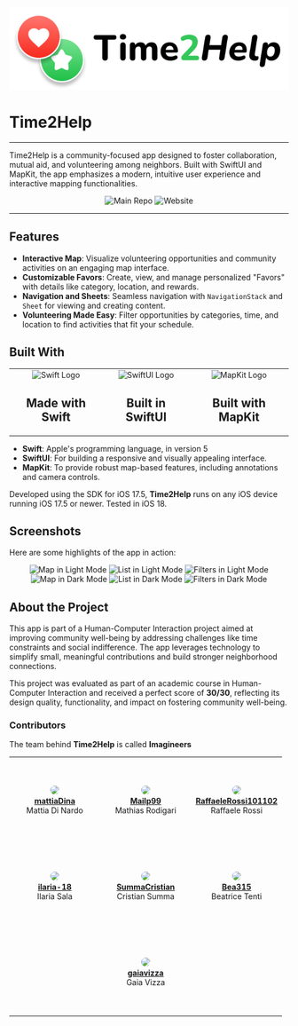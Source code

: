<div align="center">
  <img src="https://github.com/SummaCristian/Progetto_HCI/blob/main/docs/imgs/logo_bg.png" alt="Logo">
</div>

# Time2Help

---

Time2Help is a community-focused app designed to foster collaboration, mutual aid, and volunteering among neighbors. Built with SwiftUI and MapKit, the app emphasizes a modern, intuitive user experience and interactive mapping functionalities.

<div align="center">
  <a href="https://github.com/SummaCristian/Progetto_HCI" style="text-decoration: none;">
    <img src="https://img.shields.io/badge/Main%20Repo-%230084FF?style=for-the-badge&logo=github&logoColor=white" alt="Main Repo">
  </a>
  <a href="https://summacristian.github.io/Progetto_HCI/" style="text-decoration: none;">
    <img src="https://img.shields.io/badge/Website-%234CAF50?style=for-the-badge&logo=web&logoColor=white" alt="Website">
  </a>
</div>

---

## Features

- **Interactive Map**: Visualize volunteering opportunities and community activities on an engaging map interface.
- **Customizable Favors**: Create, view, and manage personalized "Favors" with details like category, location, and rewards.
- **Navigation and Sheets**: Seamless navigation with `NavigationStack` and `Sheet` for viewing and creating content.
- **Volunteering Made Easy**: Filter opportunities by categories, time, and location to find activities that fit your schedule.

## Built With

<div align="center">
  <table>
    <tr>
      <td align="center">
        <img src="https://github.com/SummaCristian/Progetto_HCI_iOS/blob/main/docs/swift.png" alt="Swift Logo" width="80" height="80">
        <h2>Made with <strong>Swift</strong></h2>
      </td>
      <td align="center">
        <img src="https://github.com/SummaCristian/Progetto_HCI_iOS/blob/main/docs/swiftUI.png" alt="SwiftUI Logo" width="80" height="80">
        <h2>Built in <strong>SwiftUI</strong></h2>
      </td>
      <td align="center">
        <img src="https://github.com/SummaCristian/Progetto_HCI_iOS/blob/main/docs/mapKit.png" alt="MapKit Logo" width="80" height="80">
        <h2>Built with <strong>MapKit</strong></h2>
      </td>
    </tr>
  </table>
</div>

- **Swift**: Apple's programming language, in version 5
- **SwiftUI**: For building a responsive and visually appealing interface.
- **MapKit**: To provide robust map-based features, including annotations and camera controls.

Developed using the SDK for iOS 17.5, **Time2Help** runs on any iOS device running iOS 17.5 or newer.
Tested in iOS 18.

## Screenshots

Here are some highlights of the app in action:

<div align="center">
  <img src="https://github.com/SummaCristian/Progetto_HCI_iOS/blob/main/docs/MapViewLight.png" width="250" alt="Map in Light Mode">
  <img src="https://github.com/SummaCristian/Progetto_HCI_iOS/blob/main/docs/ListViewLight.png" width="250" alt="List in Light Mode">
  <img src="https://github.com/SummaCristian/Progetto_HCI_iOS/blob/main/docs/FiltersViewLight.png" width="250" alt="Filters in Light Mode">
</div>

<div align="center">
  <img src="https://github.com/SummaCristian/Progetto_HCI_iOS/blob/main/docs/MapViewDark.png" width="250" alt="Map in Dark Mode">
  <img src="https://github.com/SummaCristian/Progetto_HCI_iOS/blob/main/docs/ListViewDark.png" width="250" alt="List in Dark Mode">
  <img src="https://github.com/SummaCristian/Progetto_HCI_iOS/blob/main/docs/FiltersViewDark.png" width="250" alt="Filters in Dark Mode">
</div>


## About the Project

This app is part of a Human-Computer Interaction project aimed at improving community well-being by addressing challenges like time constraints and social indifference. The app leverages technology to simplify small, meaningful contributions and build stronger neighborhood connections.

This project was evaluated as part of an academic course in Human-Computer Interaction and received a perfect score of **30/30**, reflecting its design quality, functionality, and impact on fostering community well-being.

### Contributors
The team behind **Time2Help** is called **Imagineers**

<div align="center">
  <table>
  <tr align="center">
    <td style="text-align: center; height: 150px; width: 150px; vertical-align: middle; white-space: nowrap;">
      <img src="https://github.com/mattiaDina.png" width="100" style="border-radius: 50%;"><br>
      <b><a href="https://github.com/mattiaDina">mattiaDina</a></b><br>
      Mattia Di Nardo
    </td>
    <td style="text-align: center; height: 150px; width: 150px; vertical-align: middle; white-space: nowrap;">
      <img src="https://github.com/Mailp99.png" width="100" style="border-radius: 50%;"><br>
      <b><a href="https://github.com/Mailp99">Mailp99</a></b><br>
      Mathias Rodigari
    </td>
    <td style="text-align: center; height: 150px; width: 150px; vertical-align: middle; white-space: nowrap;">
      <img src="https://github.com/RaffaeleRossi101102.png" width="100" style="border-radius: 50%;"><br>
      <b><a href="https://github.com/RaffaeleRossi101102">RaffaeleRossi101102</a></b><br>
      Raffaele Rossi
    </td>
  </tr>
  <tr align="center">
    <td style="text-align: center; height: 150px; width: 150px; vertical-align: middle; white-space: nowrap;">
      <img src="https://github.com/ilaria-18.png" width="100" style="border-radius: 50%;"><br>
      <b><a href="https://github.com/ilaria-18">ilaria-18</a></b><br>
      Ilaria Sala
    </td>
    <td style="text-align: center; height: 150px; width: 150px; vertical-align: middle; white-space: nowrap;">
      <img src="https://github.com/SummaCristian.png" width="100" style="border-radius: 50%;"><br>
      <b><a href="https://github.com/SummaCristian">SummaCristian</a></b><br>
      Cristian Summa
    </td>
    <td style="text-align: center; height: 150px; width: 150px; vertical-align: middle; white-space: nowrap;">
      <img src="https://github.com/Bea315.png" width="100" style="border-radius: 50%;"><br>
      <b><a href="https://github.com/Bea315">Bea315</a></b><br>
      Beatrice Tenti
    </td>
  </tr>
  <tr align="center">
    <td colspan="3" style="text-align: center; height: 150px; width: 150px; vertical-align: middle; white-space: nowrap;">
      <img src="https://github.com/gaiavizza.png" width="100" style="border-radius: 50%;"><br>
      <b><a href="https://github.com/gaiavizza">gaiavizza</a></b><br>
      Gaia Vizza
    </td>
  </tr>
</table>
</div>
